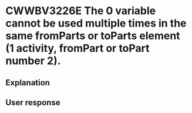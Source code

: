 # CWWBV3226E The 0 variable cannot be used multiple times in the same fromParts or toParts element (1 activity, fromPart or toPart number 2).

## Explanation

## User response